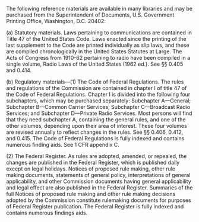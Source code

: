 The following reference materials are available in many libraries and may be purchased from the Superintendent of Documents, U.S. Government Printing Office, Washington, D.C. 20402:

(a) Statutory materials. Laws pertaining to communications are contained in Title 47 of the United States Code. Laws enacted since the printing of the last supplement to the Code are printed individually as slip laws, and these are compiled chronologically in the United States Statutes at Large. The Acts of Congress from 1910-62 pertaining to radio have been compiled in a single volume, Radio Laws of the United States (1962 ed.). See §§ 0.405 and 0.414.

(b) Regulatory materials—(1) The Code of Federal Regulations. The rules and regulations of the Commission are contained in chapter I of title 47 of the Code of Federal Regulations. Chapter I is divided into the following four subchapters, which may be purchased separately: Subchapter A—General; Subchapter B—Common Carrier Services; Subchapter C—Broadcast Radio Services; and Subchapter D—Private Radio Services. Most persons will find that they need subchapter A, containing the general rules, and one of the other volumes, depending upon their area of interest. These four volumes are revised annually to reflect changes in the rules. See §§ 0.406, 0.412, and 0.415. The Code of Federal Regulations is fully indexed and contains numerous finding aids. See 1 CFR appendix C.

(2) The Federal Register. As rules are adopted, amended, or repealed, the changes are published in the Federal Register, which is published daily except on legal holidays. Notices of proposed rule making, other rule making documents, statements of general policy, interpretations of general applicability, and other Commission documents having general applicability and legal effect are also published in the Federal Register. Summaries of the full Notices of proposed rule making and other rule making decisions adopted by the Commission constitute rulemaking documents for purposes of Federal Register publication. The Federal Register is fully indexed and contains numerous findings aids.

